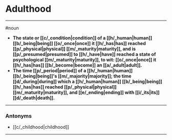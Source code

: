 # Adulthood
---
#noun
- **The state or [[c/_condition|condition]] of a [[h/_human|human]] [[b/_being|being]] [[o/_once|once]] it [[h/_has|has]] reached [[p/_physical|physical]] [[m/_maturity|maturity]], and is [[p/_presumed|presumed]] to [[h/_have|have]] reached a state of psychological [[m/_maturity|maturity]], to wit: [[o/_once|once]] it [[h/_has|has]] [[b/_become|become]] an [[a/_adult|adult]].**
- **The time [[p/_period|period]] of a [[h/_human|human]] [[b/_being|being]]'s [[m/_majority|majority]]; the time [[d/_during|during]] which a [[h/_human|human]] [[b/_being|being]] [[h/_has|has]] reached [[p/_physical|physical]] [[m/_maturity|maturity]], and [[e/_ending|ending]] with [[i/_its|its]] [[d/_death|death]].**
---
### Antonyms
- [[c/_childhood|childhood]]
---
